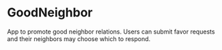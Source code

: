 GoodNeighbor
============

App to promote good neighbor relations. Users can submit favor requests and their neighbors may choose which to respond.
